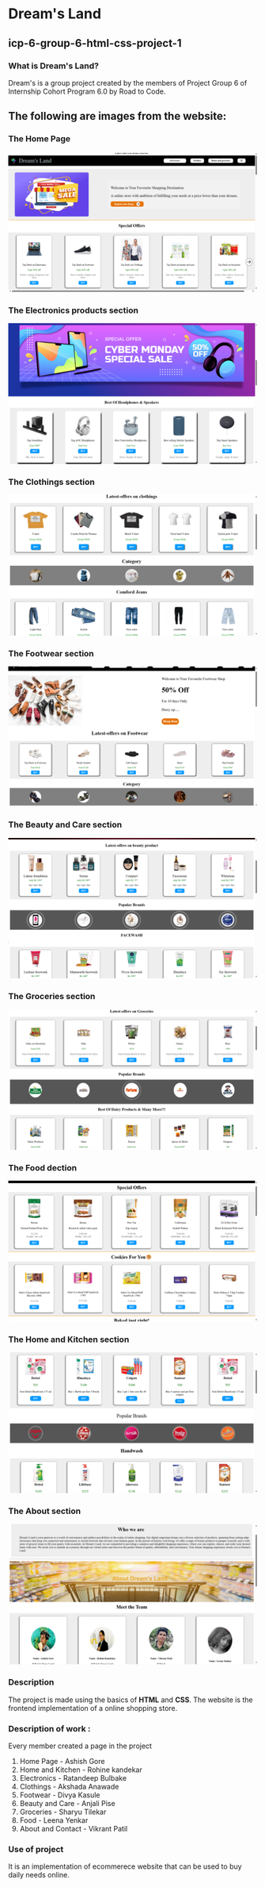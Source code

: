 # Dream's Land
## icp-6-group-6-html-css-project-1

### What is Dream's Land?
Dream's is a group project created by the members of Project Group 6 of Internship Cohort Program 6.0 by Road to Code.

## The following are images from the website:

### The Home Page
![Home](./img/readme/Screenshot%20(199).png)

### The Electronics products section
![Electronics](./img/readme/Screenshot%20(200).png)

### The Clothings section
![Clothings](./img/readme/Screenshot%20(201).png)

### The Footwear section
![Footwear](./img/readme/Screenshot%20(206).png)

### The Beauty and Care section
![Beauty & Care](./img/readme/Screenshot%20(202).png)

### The Groceries section
![Groceries](./img/readme/Screenshot%20(203).png)

### The Food dection
![Food](./img/readme/Screenshot%20(204).png)

### The Home and Kitchen section
![Home & Kitchen](./img/readme/Screenshot%20(205).png)

### The About section
![About](./img/readme/Screenshot%20(207).png)

### Description 
The project is made using the basics of **HTML**  and **CSS**.
The website is the frontend implementation of a online shopping store.

### Description of work :

Every member created a page in the project

1. Home Page - Ashish Gore
2. Home and Kitchen - Rohine kandekar
3. Electronics - Ratandeep Bulbake
4. Clothings - Akshada Anawade
5. Footwear - Divya Kasule
6. Beauty and Care - Anjali Pise
7. Groceries - Sharyu Tilekar
8. Food - Leena Yenkar
9. About and Contact - Vikrant Patil


### Use of project
It is an implementation of ecommerece website that can be used to buy daily needs online.


